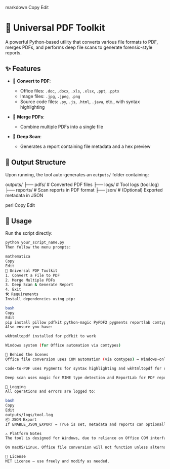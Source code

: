 
markdown
Copy
Edit
# 🧰 Universal PDF Toolkit

A powerful Python-based utility that converts various file formats to PDF, merges PDFs, and performs deep file scans to generate forensic-style reports.

## ✨ Features

- 📄 **Convert to PDF**:
  - Office files: `.doc`, `.docx`, `.xls`, `.xlsx`, `.ppt`, `.pptx`
  - Image files: `.jpg`, `.jpeg`, `.png`
  - Source code files: `.py`, `.js`, `.html`, `.java`, etc., with syntax highlighting

- 📑 **Merge PDFs**:
  - Combine multiple PDFs into a single file

- 🧪 **Deep Scan**:
  - Generates a report containing file metadata and a hex preview

## 📁 Output Structure

Upon running, the tool auto-generates an `outputs/` folder containing:

outputs/
├── pdfs/ # Converted PDF files
├── logs/ # Tool logs (tool.log)
├── reports/ # Scan reports in PDF format
├── json/ # (Optional) Exported metadata in JSON

perl
Copy
Edit

## 🚀 Usage

Run the script directly:

```bash
python your_script_name.py
Then follow the menu prompts:

mathematica
Copy
Edit
📌 Universal PDF Toolkit
1. Convert a File to PDF
2. Merge Multiple PDFs
3. Deep Scan & Generate Report
4. Exit
🛠 Requirements
Install dependencies using pip:

bash
Copy
Edit
pip install pillow pdfkit python-magic PyPDF2 pygments reportlab comtypes
Also ensure you have:

wkhtmltopdf installed for pdfkit to work

Windows system (for Office automation via comtypes)

🧠 Behind the Scenes
Office file conversion uses COM automation (via comtypes) — Windows-only

Code-to-PDF uses Pygments for syntax highlighting and wkhtmltopdf for rendering

Deep scan uses magic for MIME type detection and ReportLab for PDF report generation

📝 Logging
All operations and errors are logged to:

bash
Copy
Edit
outputs/logs/tool.log
📦 JSON Export
If ENABLE_JSON_EXPORT = True is set, metadata and reports can optionally be exported to outputs/json/.

⚠️ Platform Notes
The tool is designed for Windows, due to reliance on Office COM interfaces.

On macOS/Linux, Office file conversion will not function unless alternatives are implemented (e.g., LibreOffice via subprocess).

📃 License
MIT License — use freely and modify as needed.

